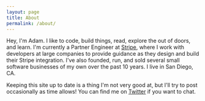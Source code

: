 ```yaml
---
layout: page
title: About
permalink: /about/
---
```


Hey, I'm Adam. I like to code, build things, read, explore the out of doors, and learn. I'm currently a Partner Engineer at <a href="https://stripe.com">Stripe</a>, where I work with developers at large companies to provide guidance as they design and build their Stripe integration. I've also founded, run, and sold several small software businesses of my own over the past 10 years. I live in San Diego, CA.  

Keeping this site up to date is a thing I'm not very good at, but I'll try to post occasionally as time allows! You can find me on <a href="https://twitter.com/adamjstevenson">Twitter</a> if you want to chat.